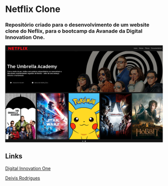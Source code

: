 # Netflix Clone

### Repositório criado para o desenvolvimento de um website clone do Neflix, para o bootcamp da Avanade da Digital Innovation One.

![Screenshot](img/screenshot.png)

## Links

[Digital Innovation One](https://digitalinnovation.one/)

[Deivis Rodrigues](https://www.facebook.com/deivis.rodrigues.37)

